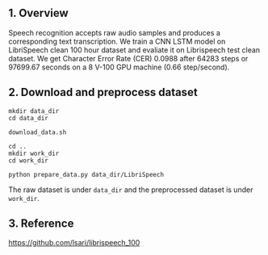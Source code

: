 ## 1. Overview

Speech recognition accepts raw audio samples and produces a corresponding text
transcription. We train a CNN LSTM model on LibriSpeech clean 100 hour dataset
and evaliate it on Librispeech test clean dataset. We get Character Error Rate
(CER) 0.0988 after 64283 steps or 97699.67 seconds on a 8 V-100 GPU machine
(0.66 step/second).

## 2. Download and preprocess dataset

```
mkdir data_dir
cd data_dir

download_data.sh

cd ..
mkdir work_dir
cd work_dir

python prepare_data.py data_dir/LibriSpeech
```

The raw dataset is under `data_dir` and the preprocessed dataset is under
`work_dir`.

## 3. Reference

https://github.com/lsari/librispeech_100

